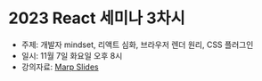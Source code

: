 # 2023 React 세미나 3차시

* 주제: 개발자 mindset, 리액트 심화, 브라우저 렌더 원리, CSS 플러그인
* 일시: 11월 7일 화요일 오후 8시
* 강의자료: [Marp Slides](./slides.md)
